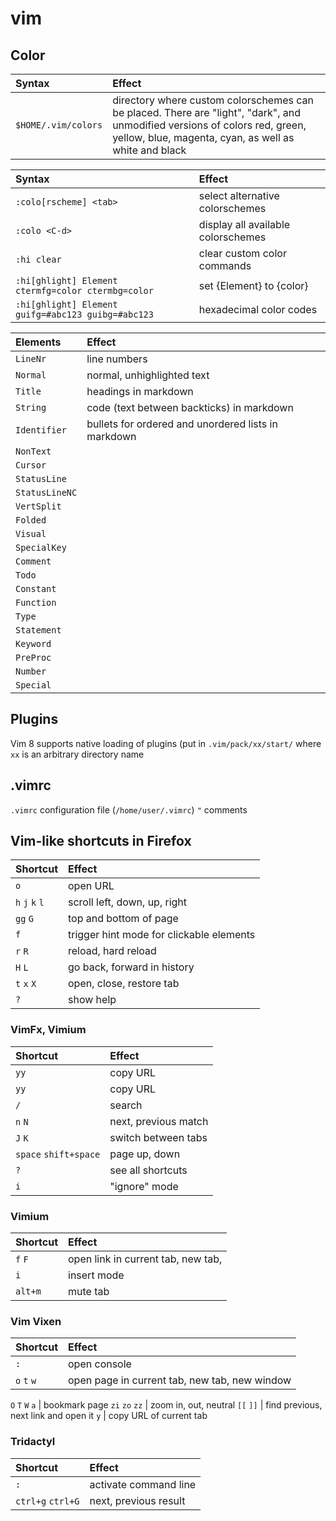 # vim

## Color

Syntax        | Effect
:---          | :---
`$HOME/.vim/colors` | directory where custom colorschemes can be placed. There are "light", "dark", and unmodified versions of colors red, green, yellow, blue, magenta, cyan, as well as white and black

Syntax        | Effect
:---          | :---
`:colo[rscheme] <tab>` | select alternative colorschemes
`:colo <C-d>` | display all available colorschemes
`:hi clear` | clear custom color commands
`:hi[ghlight] Element ctermfg=color ctermbg=color` | set {Element} to {color}
`:hi[ghlight] Element guifg=#abc123 guibg=#abc123` | hexadecimal color codes

Elements | Effect
:---     | :---
`LineNr` | line numbers
`Normal` | normal, unhighlighted text
`Title`  | headings in markdown
`String` | code (text between backticks) in markdown
`Identifier` | bullets for ordered and unordered lists in markdown
`NonText` | 
`Cursor` | 
`StatusLine` | 
`StatusLineNC` | 
`VertSplit` | 
`Folded` | 
`Visual` | 
`SpecialKey` | 
`Comment` | 
`Todo` | 
`Constant` | 
`Function` | 
`Type` | 
`Statement` | 
`Keyword` | 
`PreProc` | 
`Number` | 
`Special` | 


## Plugins
Vim 8 supports native loading of plugins (put in `.vim/pack/xx/start/` where `xx` is an arbitrary directory name

## .vimrc
`.vimrc` configuration file (`/home/user/.vimrc`)
`"` comments

## Vim-like shortcuts in Firefox

Shortcut  | Effect
:---      | :---
`o` | open URL
`h` `j` `k` `l` | scroll left, down, up, right
`gg` `G` | top and bottom of page
`f` | trigger hint mode for clickable elements
`r` `R` | reload, hard reload
`H` `L` | go back, forward in history
`t` `x` `X` | open, close, restore tab
`?` | show help

### VimFx, Vimium

Shortcut  | Effect
:---      | :---
`yy` | copy URL
`yy` | copy URL
`/` | search
`n` `N` | next, previous match
`J` `K` | switch between tabs
`space` `shift+space` | page up, down
`?` | see all shortcuts
`i` | "ignore" mode

### Vimium

Shortcut  | Effect
:---      | :---
`f` `F` | open link in current tab, new tab, 
`i` | insert mode
`alt+m` | mute tab

### Vim Vixen

Shortcut  | Effect
:---      | :---
`:` | open console
`o` `t` `w` | open page in current tab, new tab, new window
`O` `T` `W`
`a` | bookmark page
`zi` `zo` `zz` | zoom in, out, neutral
`[[` `]]` | find previous, next link and open it
`y` | copy URL of current tab

### Tridactyl

Shortcut  | Effect
:---      | :---
`:` | activate command line
`ctrl+g` `ctrl+G` | next, previous result 
